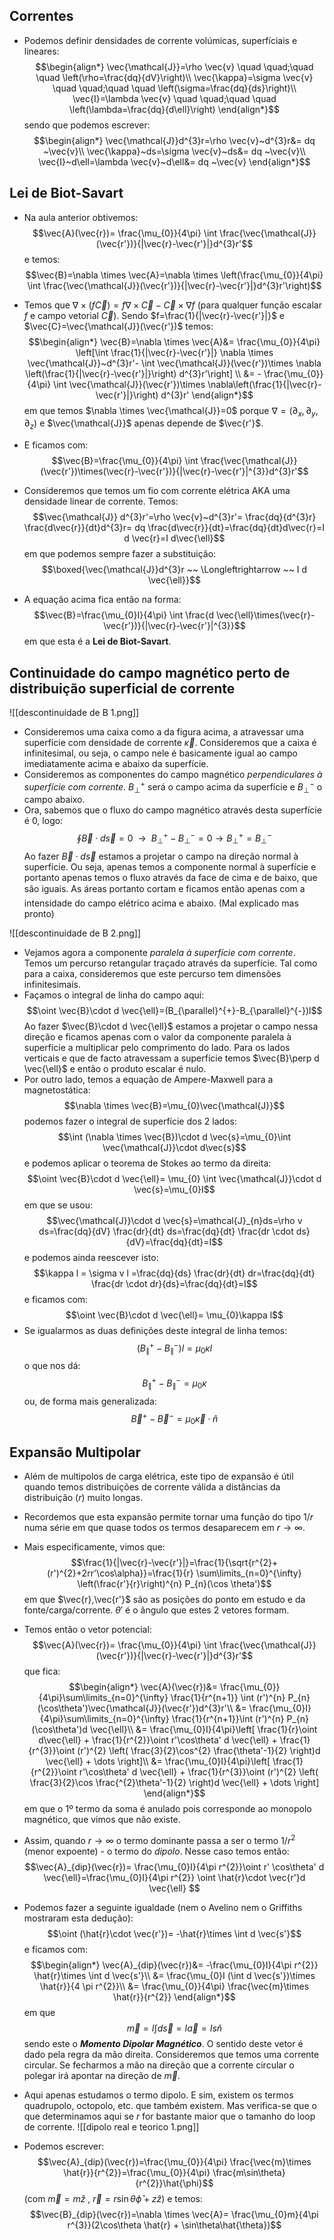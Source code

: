 ## Correntes
- Podemos definir densidades de corrente volúmicas, superfíciais e lineares:
$$\begin{align*}
\vec{\mathcal{J}}=\rho \vec{v} \quad \quad;\quad \quad \left(\rho=\frac{dq}{dV}\right)\\
\vec{\kappa}=\sigma \vec{v} \quad \quad;\quad \quad \left(\sigma=\frac{dq}{ds}\right)\\
\vec{I}=\lambda \vec{v} \quad \quad;\quad \quad \left(\lambda=\frac{dq}{d\ell}\right)
\end{align*}$$
sendo que podemos escrever:
$$\begin{align*}
\vec{\mathcal{J}}d^{3}r=\rho \vec{v}~d^{3}r&= dq ~\vec{v}\\
\vec{\kappa}~ds=\sigma \vec{v}~ds&= dq ~\vec{v}\\
\vec{I}~d\ell=\lambda \vec{v}~d\ell&= dq ~\vec{v}
\end{align*}$$

## Lei de Biot-Savart
- Na aula anterior obtivemos:
$$\vec{A}(\vec{r})= \frac{\mu_{0}}{4\pi} \int \frac{\vec{\mathcal{J}}(\vec{r'})}{|\vec{r}-\vec{r'}|}d^{3}r'$$
e temos:
$$\vec{B}=\nabla \times \vec{A}=\nabla \times \left(\frac{\mu_{0}}{4\pi} \int \frac{\vec{\mathcal{J}}(\vec{r'})}{|\vec{r}-\vec{r'}|}d^{3}r'\right)$$
- Temos que $\nabla \times (f \vec{C})= f \nabla \times \vec{C} - \vec{C}\times \nabla f$ (para qualquer função escalar $f$ e campo vetorial $\vec{C}$). Sendo $f=\frac{1}{|\vec{r}-\vec{r'}|}$ e $\vec{C}=\vec{\mathcal{J}}(\vec{r'})$ temos:
$$\begin{align*}
\vec{B}=\nabla \times \vec{A}&= \frac{\mu_{0}}{4\pi} \left[\int \frac{1}{|\vec{r}-\vec{r'}|} \nabla \times \vec{\mathcal{J}}~d^{3}r'- \int \vec{\mathcal{J}}(\vec{r'})\times \nabla \left(\frac{1}{|\vec{r}-\vec{r'}|}\right) d^{3}r'\right] \\
&= - \frac{\mu_{0}}{4\pi} \int \vec{\mathcal{J}}(\vec{r'})\times \nabla\left(\frac{1}{|\vec{r}-\vec{r'}|}\right) d^{3}r'
\end{align*}$$
em que temos $\nabla \times \vec{\mathcal{J}}=0$ porque $\nabla=(\partial_{x},\partial_{y},\partial_{z})$ e $\vec{\mathcal{J}}$ apenas depende de $\vec{r'}$.
- E ficamos com:
$$\vec{B}=\frac{\mu_{0}}{4\pi} \int \frac{\vec{\mathcal{J}}(\vec{r'})\times(\vec{r}-\vec{r'})}{|\vec{r}-\vec{r'}|^{3}}d^{3}r'$$

- Consideremos que temos um fio com corrente elétrica AKA uma densidade linear de corrente. Temos:
$$\vec{\mathcal{J}} d^{3}r'=\rho \vec{v}~d^{3}r'= \frac{dq}{d^{3}r} \frac{d\vec{r}}{dt}d^{3}r= dq \frac{d\vec{r}}{dt}=\frac{dq}{dt}d\vec{r}=I d \vec{r}=I d\vec{\ell}$$
em que podemos sempre fazer a substituição:
$$\boxed{\vec{\mathcal{J}}d^{3}r ~~ \Longleftrightarrow ~~ I d \vec{\ell}}$$
- A equação acima fica então na forma:
$$\vec{B}=\frac{\mu_{0}I}{4\pi} \int \frac{d \vec{\ell}\times(\vec{r}-\vec{r'})}{|\vec{r}-\vec{r'}|^{3}}$$
em que esta é a **Lei de Biot-Savart**.

## Continuidade do campo magnético perto de distribuição superficial de corrente
![[descontinuidade de B 1.png]]
- Consideremos uma caixa como a da figura acima, a atravessar uma superfície com densidade de corrente $\vec{\kappa}$. Consideremos que a caixa é infinitesimal, ou seja, o campo nele é basicamente igual ao campo imediatamente acima e abaixo da superfície.
- Consideremos as componentes do campo magnético *perpendiculares à superfície com corrente*. $B_{\perp}^{+}$ será o campo acima da superfície e $B_{\perp}^{-}$ o campo abaixo.
- Ora, sabemos que o fluxo do campo magnético através desta superfície é 0, logo:
$$\oint \vec{B}\cdot d \vec{s}=0 ~~\to ~~ B_{\perp}^{+}-B_{\perp}^{-}=0 \to B_{\perp}^{+}=B_{\perp}^{-}$$
Ao fazer $\vec{B}\cdot d \vec{s}$ estamos a projetar o campo na direção normal à superfície. Ou seja, apenas temos a componente normal à superfície e portanto apenas temos o fluxo através da face de cima e de baixo, que são iguais. As áreas portanto cortam e ficamos então apenas com a intensidade do campo elétrico acima e abaixo. (Mal explicado mas pronto)

![[descontinuidade de B 2.png]]
- Vejamos agora a componente *paralela à superfície com corrente*. Temos um percurso retangular traçado através da superfície. Tal como para a caixa, consideremos que este percurso tem dimensões infinitesimais.
- Façamos o integral de linha do campo aqui:
$$\oint \vec{B}\cdot d \vec{\ell}=(B_{\parallel}^{+}-B_{\parallel}^{-})l$$
Ao fazer $\vec{B}\cdot d \vec{\ell}$ estamos a projetar o campo nessa direção e ficamos apenas com o valor da componente paralela à superfície a multiplicar pelo comprimento do lado. Para os lados verticais e que de facto atravessam a superfície temos $\vec{B}\perp d \vec{\ell}$ e então o produto escalar é nulo.
- Por outro lado, temos a equação de Ampere-Maxwell para a magnetostática:
$$\nabla \times \vec{B}=\mu_{0}\vec{\mathcal{J}}$$
podemos fazer o integral de superfície dos 2 lados:
$$\int (\nabla \times \vec{B})\cdot d \vec{s}=\mu_{0}\int \vec{\mathcal{J}}\cdot d\vec{s}$$
e podemos aplicar o teorema de Stokes ao termo da direita:
$$\oint \vec{B}\cdot d \vec{\ell}= \mu_{0} \int \vec{\mathcal{J}}\cdot d \vec{s}=\mu_{0}I$$
em que se usou: $$\vec{\mathcal{J}}\cdot d \vec{s}=\mathcal{J}_{n}ds=\rho v ds=\frac{dq}{dV} \frac{dr}{dt} ds=\frac{dq}{dt} \frac{dr \cdot ds}{dV}=\frac{dq}{dt}=I$$
e podemos ainda reescever isto:
$$\kappa l = \sigma v l =\frac{dq}{ds} \frac{dr}{dt} dr=\frac{dq}{dt} \frac{dr \cdot dr}{ds}=\frac{dq}{dt}=I$$
e ficamos com:
$$\oint \vec{B}\cdot d \vec{\ell}= \mu_{0}\kappa l$$
- Se igualarmos as duas definições deste integral de linha temos:
$$(B_{\parallel}^{+}-B_{\parallel}^{-})l=\mu_{0}\kappa l$$
o que nos dá:
$$B_{\parallel}^{+}-B_{\parallel}^{-}=\mu_{0}\kappa$$
ou, de forma mais generalizada:
$$\vec{B}^{+}-\vec{B}^{-}=\mu_{0} \vec{\kappa}\cdot \hat{n}$$
## Expansão Multipolar
- Além de multipolos de carga elétrica, este tipo de expansão é útil quando temos distribuições de corrente válida a distâncias da distribuição ($r$) muito longas.
- Recordemos que esta expansão permite tornar uma função do tipo $1/r$ numa série em que quase todos os termos desaparecem em $r\to \infty$.
- Mais especificamente, vimos que:
$$\frac{1}{|\vec{r}-\vec{r'}|}=\frac{1}{\sqrt{r^{2}+(r')^{2}+2rr'\cos\alpha}}=\frac{1}{r} \sum\limits_{n=0}^{\infty} \left(\frac{r'}{r}\right)^{n} P_{n}(\cos \theta')$$
em que $\vec{r},\vec{r'}$ são as posições do ponto em estudo e da fonte/carga/corrente. $\theta'$ é o ângulo que estes 2 vetores formam.
- Temos então o vetor potencial:
$$\vec{A}(\vec{r})= \frac{\mu_{0}}{4\pi} \int \frac{\vec{\mathcal{J}}(\vec{r'})}{|\vec{r}-\vec{r'}|}d^{3}r'$$
que fica:
$$\begin{align*}
\vec{A}(\vec{r})&= \frac{\mu_{0}}{4\pi}\sum\limits_{n=0}^{\infty} \frac{1}{r^{n+1}} \int (r')^{n} P_{n}(\cos\theta')\vec{\mathcal{J}}(\vec{r'})d^{3}r'\\
&= \frac{\mu_{0}I}{4\pi}\sum\limits_{n=0}^{\infty} \frac{1}{r^{n+1}}\int (r')^{n} P_{n}(\cos\theta')d \vec{\ell}\\
&= \frac{\mu_{0}I}{4\pi}\left[ \frac{1}{r}\oint d\vec{\ell} + \frac{1}{r^{2}}\oint r'\cos\theta' d \vec{\ell} + \frac{1}{r^{3}}\oint (r')^{2} \left( \frac{3}{2}\cos^{2} \frac{\theta'-1}{2} \right)d \vec{\ell} + \dots \right]\\
&= \frac{\mu_{0}I}{4\pi}\left[ \frac{1}{r^{2}}\oint r'\cos\theta' d \vec{\ell} + \frac{1}{r^{3}}\oint (r')^{2} \left( \frac{3}{2}\cos \frac{^{2}\theta'-1}{2} \right)d \vec{\ell} + \dots \right]
\end{align*}$$
em que o 1º termo da soma é anulado pois corresponde ao monopolo magnético, que vimos que não existe.

- Assim, quando $r\to\infty$ o termo dominante passa a ser o termo $1/r^{2}$ (menor expoente) - o termo do *dipolo*. Nesse caso temos então:
$$\vec{A}_{dip}(\vec{r})= \frac{\mu_{0}I}{4\pi r^{2}}\oint r' \cos\theta' d \vec{\ell}=\frac{\mu_{0}I}{4\pi r^{2}} \oint \hat{r}\cdot \vec{r'}d \vec{\ell} $$
- Podemos fazer a seguinte igualdade (nem o Avelino nem o Griffiths mostraram esta dedução): $$\oint (\hat{r}\cdot \vec{r'})= -\hat{r}\times \int d \vec{s'}$$
e ficamos com:
$$\begin{align*}
\vec{A}_{dip}(\vec{r})&= -\frac{\mu_{0}I}{4\pi r^{2}} \hat{r}\times \int d \vec{s'}\\
&= \frac{\mu_{0}I (\int d \vec{s'})\times \hat{r}}{4 \pi r^{2}}\\
&= \frac{\mu_{0}}{4\pi} \frac{\vec{m}\times \hat{r}}{r^{2}}
\end{align*}$$
em que $$\vec{m}= I \int d \vec{s}=I \vec{a}=Is \hat{n}$$
sendo este o **_Momento Dipolar Magnético_**. O sentido deste vetor é dado pela regra da mão direita. Consideremos que temos uma corrente circular. Se fecharmos a mão na direção que a corrente circular o polegar irá apontar na direção de $\vec{m}$.
- Aqui apenas estudamos o termo dipolo. E sim, existem os termos quadrupolo, octopolo, etc. que também existem. Mas verifica-se que o que determinamos aqui se $r$ for bastante maior que o tamanho do loop de corrente.
![[dipolo real e teorico 1.png]]

- Podemos escrever:
$$\vec{A}_{dip}(\vec{r})=\frac{\mu_{0}}{4\pi} \frac{\vec{m}\times \hat{r}}{r^{2}}=\frac{\mu_{0}}{4\pi} \frac{m\sin\theta}{r^{2}}\hat{\phi}$$
(com $\vec{m}=m \hat{z}~,~ \vec{r}=r\sin\theta \hat{\phi}+z \hat{z}$)
e temos:
$$\vec{B}_{dip}(\vec{r})=\nabla \times \vec{A}= \frac{\mu_{0}m}{4\pi r^{3}}(2\cos\theta \hat{r} + \sin\theta\hat{\theta})$$
